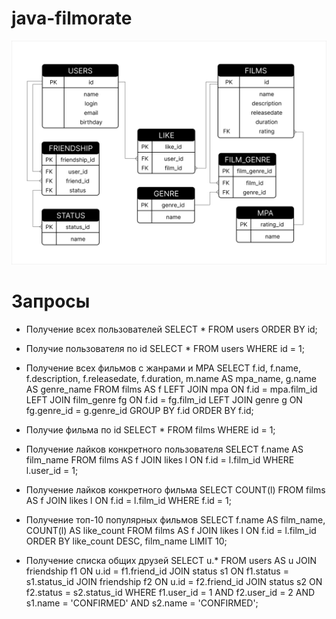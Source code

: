 # java-filmorate
![Схема базы данных](https://github.com/Nastia-N/java-filmorate/blob/main/Filmorate.png)


# Запросы

- Получение всех пользователей
SELECT *
FROM users
ORDER BY id;

- Получие пользователя по id
SELECT *
FROM users
WHERE id = 1;

- Получение всех фильмов с жанрами и MPA
SELECT f.id, f.name, f.description, f.releasedate, f.duration,
       m.name AS mpa_name,
       g.name AS genre_name
FROM films AS f
LEFT JOIN mpa ON f.id = mpa.film_id
LEFT JOIN film_genre fg ON f.id = fg.film_id
LEFT JOIN genre g ON fg.genre_id = g.genre_id
GROUP BY f.id
ORDER BY f.id;

- Получие фильма по id
SELECT *
FROM films
WHERE id = 1;

- Получение лайков конкретного пользователя
SELECT f.name AS film_name
FROM films AS f
JOIN likes l ON f.id = l.film_id
WHERE l.user_id = 1;

- Получение лайков конкретного фильма
SELECT COUNT(l)
FROM films AS f
JOIN likes l ON f.id = l.film_id
WHERE f.id = 1;

- Получение топ-10 популярных фильмов
SELECT f.name AS film_name, COUNT(l) AS like_count
FROM films AS f
JOIN likes l ON f.id = l.film_id
ORDER BY like_count DESC, film_name
LIMIT 10;

- Получение списка общих друзей
SELECT u.* 
FROM users AS u
JOIN friendship f1 ON u.id = f1.friend_id
JOIN status s1 ON f1.status = s1.status_id
JOIN friendship f2 ON u.id = f2.friend_id
JOIN status s2 ON f2.status = s2.status_id
WHERE f1.user_id = 1 AND f2.user_id = 2 
  AND s1.name = 'CONFIRMED' AND s2.name = 'CONFIRMED';


